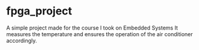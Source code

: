 # fpga_project

A simple project made for the course I took on Embedded Systems
It measures the temperature and ensures the operation of the air conditioner accordingly.
